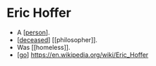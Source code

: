 # Eric Hoffer

- A [[person]].
- [[deceased]] [[philosopher]].
- Was [[homeless]].
- [[go]] https://en.wikipedia.org/wiki/Eric_Hoffer


[//begin]: # "Autogenerated link references for markdown compatibility"
[person]: person "Person"
[deceased]: deceased "Deceased"
[go]: go "Go"
[//end]: # "Autogenerated link references"